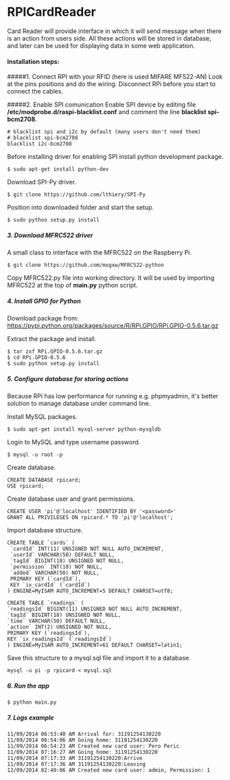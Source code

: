 RPICardReader
=============
Card Reader will provide interface in which it will send message when there is an action from users side. All these actions will be stored in database, and later can be used for displaying data in some web application.

#### Installation steps:
#####1. Connect RPI with your RFID (here is used MIFARE MF522-AN)
Look at the pins positions and do the wiring. Disconnect RPi before you start to connect the cables.

#####2. Enable SPI comunication
Enable SPI device by editing file **/etc/modprobe.d/raspi-blacklist.conf** and comment the line **blacklist spi-bcm2708**.
```
# blacklist spi and i2c by default (many users don't need them)
# blacklist spi-bcm2708
blacklist i2c-bcm2708
```
Before installing driver for enabling SPI install python development package.

``` $ sudo apt-get install python-dev ```

Download SPI-Py driver.

``` $ git clone https://github.com/lthiery/SPI-Py	```

Position into downloaded folder and start the setup.

``` $ sudo python setup.py install ```

##### 3. Download MFRC522 driver

A small class to interface with the MFRC522 on the Raspberry Pi.

``` $ git clone https://github.com/mxgxw/MFRC522-python ```

Copy MFRC522.py file into working directory. It will be used by importing MFRC522 at the top of **main.py** python script.

##### 4. Install GPIO for Python

Download package from:	https://pypi.python.org/packages/source/R/RPi.GPIO/RPi.GPIO-0.5.6.tar.gz

Extract the package and install.
``` 
$ tar zxf RPi.GPIO-0.5.6.tar.gz
$ cd RPi.GPIO-0.5.6
$ sudo python setup.py install
```
##### 5. Configure database for storing actions

Because RPi has low performance for running e.g. phpmyadmin, it's better solution to manage database under command line.

Install MySQL packages.

``` $ sudo apt-get install mysql-server python-mysqldb ``` 

Login to MySQL and type username password.

``` $ mysql -u root -p  ```

Create database.
``` 
CREATE DATABASE rpicard;
USE rpicard;
``` 
Create database user and grant permissions.

``` 
CREATE USER 'pi'@'localhost' IDENTIFIED BY '<password>'
GRANT ALL PRIVILEGES ON rpicard.* TO 'pi'@'localhost';
``` 

Import database structure.

``` 
CREATE TABLE `cards` (
 `cardId` INT(11) UNSIGNED NOT NULL AUTO_INCREMENT,
 `userId` VARCHAR(50) DEFAULT NULL,
 `tagId` BIGINT(18) UNSIGNED NOT NULL,
 `permission` INT(10) NOT NULL,
 `added` VARCHAR(50) NOT NULL,
 PRIMARY KEY (`cardId`),
 KEY `ix_cardId` (`cardId`)
) ENGINE=MyISAM AUTO_INCREMENT=5 DEFAULT CHARSET=utf8;
 
CREATE TABLE `readings` (
`readingsId` BIGINT(11) UNSIGNED NOT NULL AUTO_INCREMENT,
`tagId` BIGINT(18) UNSIGNED NOT NULL,
`time` VARCHAR(50) DEFAULT NULL,
`action` INT(2) UNSIGNED NOT NULL,
PRIMARY KEY (`readingsId`),
KEY `ix_readingsId` (`readingsId`)
) ENGINE=MyISAM AUTO_INCREMENT=61 DEFAULT CHARSET=latin1;
``` 

Save this structure to a mysql.sql file and import it to a database.

``` 
mysql -u pi -p rpicard < mysql.sql
``` 

##### 6. Run the app

``` $ python main.py ```


##### 7. Logs example

``` 
11/09/2014 06:53:40 AM Arrival for: 31191254130220
11/09/2014 06:54:06 AM Going home: 31191254130220
11/09/2014 06:54:23 AM Created new card user: Pero Peric
11/09/2014 07:16:27 AM Going home: 31191254130220
11/09/2014 07:17:33 AM 31191254130220:Arrive
11/09/2014 07:17:36 AM 31191254130220:Leaving
12/09/2014 02:40:06 AM Created new card user: admin, Permission: 1
``` 


